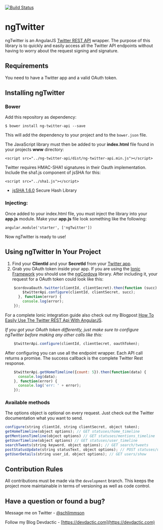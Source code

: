 [![Build Status](https://travis-ci.org/saimon24/ng-twitter.svg?branch=master)](https://travis-ci.org/saimon24/ng-twitter)

# ngTwitter

ngTwitter is an AngularJS [Twitter REST API](https://dev.twitter.com/rest/public) wrapper.  The purpose of this library is to quickly and easily access all the Twitter API endpoints without having to worry about the request signing and signature.


## Requirements

You need to have a Twitter app and a valid OAuth token.


## Installing ngTwitter

### Bower

Add this repository as dependency:

    $ bower install ng-twitter-api --save

This will add the dependency to your project and to the `bower.json` file.

The JavaScript library must then be added to your **index.html** file found in your projects **www**
directory:

    <script src="../ng-twitter-api/dist/ng-twitter-api.min.js"></script>

Twitter requires HMAC-SHA1 signatures in their Oauth implementation. Include the sha1.js component of jsSHA for this:

    <script src="../sha1.js"></script>

* [jsSHA 1.6.0](https://github.com/Caligatio/jsSHA) Secure Hash Library

### Injecting:

Once added to your index.html file, you must inject the library into your **app.js** module.  Make your
**app.js** file look something like the following:

    angular.module('starter', ['ngTwitter'])

Now ngTwitter is ready to use!

## Using ngTwitter In Your Project
1. Find your **ClientId** and your **SecretId** from your [Twitter app](https://apps.twitter.com/).
2. Grab you OAuth token inside your app. If you are using the [Ionic Framework](http://ionicframework.com/) you should use the [ngCordova](http://ngcordova.com/) library. After including it, your request for a OAuth token could look like this:
```javascript
    $cordovaOauth.twitter(clientId, clientSecret).then(function (succ) {
        $twitterApi.configure(clientId, clientSecret, succ);
      }, function(error) {
        console.log(error);
    });
```
For a complete Ionic integration guide also check out my Blogpost [How To Easily Use The Twitter REST Api With AngularJS](http://devdactic.com/twitter-rest-api-angularjs/).

*If you got your OAuth token differently, just make sure to configure ngTwitter before making any other calls like this:*
```javascript
    $twitterApi.configure(clientId, clientSecret, oauthToken);
```
After configuring you can use all the endpoint wrapper. Each API call returns a promise. The success callback is the complete Twitter Rest response.
```javascript
    $twitterApi.getHomeTimeline({count: 5}).then(function(data) {
      console.log(data);
    }, function(error) {
      console.log('err: ' + error);
    });
````

### Available methods
The options object is optional on every request. Just check out the Twitter documentation what you want to send.
```javascript
configure(string clientId, string clientSecret, object token);
getHomeTimeline(object options); // GET statuses/home_timeline
getMentionsTimeline(object options) // GET statuses/mentions_timeline
getUserTimeline(object options) // GET statuses/user_timeline
searchTweets(string keyword, object options); // GET search/tweets
postStatusUpdate(string statusText, object options); // POST statuses/update
getUserDetails(string user_id, object options); // GET users/show
```


## Contribution Rules

All contributions must be made via the `development` branch.  This keeps the project more maintainable in terms of versioning as well as code control.


## Have a question or found a bug?

Message me on Twitter - [@schlimmson](https://www.twitter.com/schlimmson)

Follow my Blog Devdactic - [https://devdactic.com](https://devdactic.com)
